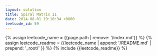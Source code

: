 ```yaml
---
layout: solution
title: Spiral Matrix II
date: 2014-08-01 19:10:34 +0800
leetcode_id: 59
---
```

{% assign leetcode_name = {{page.path | remove: '/index.md'}}  %}
{% assign leetcode_readme = {{leetcode_name | append: '/README.md' | prepend: '_root/' }}  %}
{% include {{leetcode_readme}} %}
